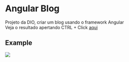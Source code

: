 # Angular Blog
Projeto da DIO, criar um blog usando o framework Angular
<br>
Veja o resultado apertando CTRL + Click <a href="https://matheusbloize.github.io/dio-desafio-primeiros-passos-html/" target="_blank">aqui</a>
<br>

## Example
<img src="src/assets/thumb.mp4">
